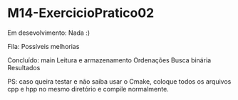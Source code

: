 # M14-ExercicioPratico02

Em desevolvimento:
  Nada :)
  
Fila:
  Possíveis melhorias
  
Concluído:
  main
  Leitura e armazenamento
  Ordenações
  Busca binária
  Resultados
  


PS: caso queira testar e não saiba usar o Cmake, coloque todos os arquivos cpp e hpp no mesmo diretório e compile normalmente.